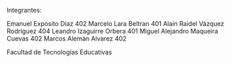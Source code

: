 Integrantes:

Emanuel Exposito Diaz 402
Marcelo Lara Beltran 401
Alain Raidel Vázquez Rodríguez  404
Leandro Izaguirre Orbera 401
Miguel Alejandro Maqueira Cuevas 402
Marcos Alemán Alvarez 402

Facultad de Tecnologías Educativas

